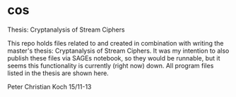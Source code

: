 cos
===

Thesis: Cryptanalysis of Stream Ciphers


This repo holds files related to and created in combination with writing the master's thesis: Cryptanalysis of Stream Ciphers.
It was my intention to also publish these files via SAGEs notebook, so they would be runnable, but it seems this
functionality is currently (right now) down. All program files listed in the thesis are shown here.

Peter Christian Koch
15/11-13
